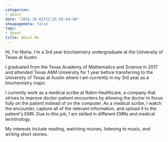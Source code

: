 ```yaml
---
categories:
- about
date: "2016-10-02T22:55:05-04:00"
showpagemeta: false
tags:
- about
title: About Me
---
```


Hi, I'm Nisha. I'm a 3rd year biochemistry undergraduate at the University of Texas at Austin.

I graduated from the Texas Academy of Mathematics and Science in 2017 and attended Texas A&M University for 1 year before transferring to the University of Texas at Austin where I am currently in my 3rd year as a biochemistry major.

I currently work as a medical scribe at Robin Healthcare, a company that strives to improve doctor-patient encounters by allowing the doctor to focus fully on the patient instead of on the computer. As a medical scribe, I watch the encounter, capture all of the relevant information, and upload it to the patient's EMR. Due to this job, I am skilled in different EMRs and medical terminology. 

My interests include reading, watching movies, listening to music, and writing short stories.


